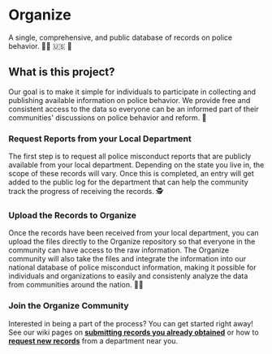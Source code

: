 # Organize
A single, comprehensive, and public database of records on police behavior. :policewoman: :us: :partying_face:

## What is this project?
Our goal is to make it simple for individuals to participate in collecting and publishing available information on police behavior. We provide free and consistent access to the data so everyone can be an informed part of their communities' discussions on police behavior and reform. :statue_of_liberty:

### Request Reports from your Local Department
The first step is to request all police misconduct reports that are publicly available from your local department. Depending on the state you live in, the scope of these records will vary. Once this is completed, an entry will get added to the public log for the department that can help the community track the progress of receiving the records. :detective:

### Upload the Records to Organize
Once the records have been received from your local department, you can upload the files directly to the Organize repository so that everyone in the community can have access to the raw information. The Organize community will also take the files and integrate the information into our national database of police misconduct information, making it possible for individuals and organizations to easily and consistenly analyze the data from communities around the nation. :technologist:

### Join the Organize Community
Interested in being a part of the process? You can get started right away! See our wiki pages on [**submitting records you already obtained**](https://github.com/ihunter2839/Organized/wiki/Submitting-Records#how-can-i-submit-records) or how to [**request new records**](https://github.com/ihunter2839/Organized/wiki/Requesting-Records#how-to-request-records) from a department near you.
